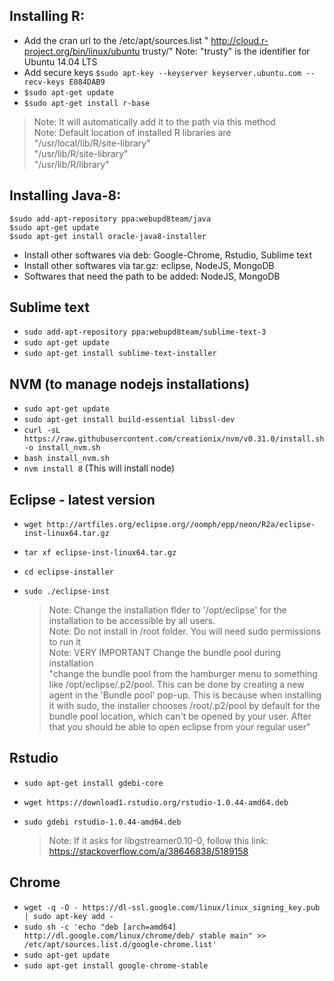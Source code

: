 ## Installing R:
* Add the cran url to the /etc/apt/sources.list 
	"      http://cloud.r-project.org/bin/linux/ubuntu trusty/"
	Note: "trusty" is the identifier for Ubuntu 14.04 LTS
* Add secure keys
	`$sudo apt-key --keyserver keyserver.ubuntu.com --recv-keys E084DAB9`
* `$sudo apt-get update`
* `$sudo apt-get install r-base`

> Note: It will automatically add it to the path via this method <br>
> Note: Default location of installed R libraries are<br>
"/usr/local/lib/R/site-library"<br>
"/usr/lib/R/site-library"<br>
"/usr/lib/R/library"<br>

## Installing Java-8:
```
$sudo add-apt-repository ppa:webupd8team/java
$sudo apt-get update
$sudo apt-get install oracle-java8-installer
```

* Install other softwares via deb: Google-Chrome, Rstudio, Sublime text
* Install other softwares via tar.gz: eclipse, NodeJS, MongoDB
* Softwares that need the path to be added: NodeJS, MongoDB


## Sublime text
* `sudo add-apt-repository ppa:webupd8team/sublime-text-3`
* `sudo apt-get update`
* `sudo apt-get install sublime-text-installer`

## NVM (to manage nodejs installations)
* `sudo apt-get update`
* `sudo apt-get install build-essential libssl-dev`
* `curl -sL https://raw.githubusercontent.com/creationix/nvm/v0.31.0/install.sh -o install_nvm.sh`
* `bash install_nvm.sh`
* `nvm install 8` (This will install node)

## Eclipse - latest version
* `wget http://artfiles.org/eclipse.org//oomph/epp/neon/R2a/eclipse-inst-linux64.tar.gz`
* `tar xf eclipse-inst-linux64.tar.gz`
* `cd eclipse-installer`
* `sudo ./eclipse-inst`

    > Note: Change the installation flder to '/opt/eclipse' for the installation to be accessible by all users.<br>
    > Note: Do not install in /root folder. You will need sudo permissions to run it<br>
    > Note: VERY IMPORTANT Change the bundle pool during installation <br>
    "change the bundle pool from the hamburger menu to something like /opt/eclipse/.p2/pool. This can be done by creating a new agent in the 'Bundle pool' pop-up. This is because when installing it with sudo, the installer chooses /root/.p2/pool by default for the bundle pool location, which can't be opened by your user. After that you should be able to open eclipse from your regular user"

## Rstudio
* `sudo apt-get install gdebi-core`
* `wget https://download1.rstudio.org/rstudio-1.0.44-amd64.deb`
* `sudo gdebi rstudio-1.0.44-amd64.deb`
    
    > Note: If it asks for libgstreamer0.10-0, follow this link: https://stackoverflow.com/a/38646838/5189158
    
## Chrome
* `wget -q -O - https://dl-ssl.google.com/linux/linux_signing_key.pub | sudo apt-key add - `
* `sudo sh -c 'echo "deb [arch=amd64] http://dl.google.com/linux/chrome/deb/ stable main" >> /etc/apt/sources.list.d/google-chrome.list'`
* `sudo apt-get update`
* `sudo apt-get install google-chrome-stable`

